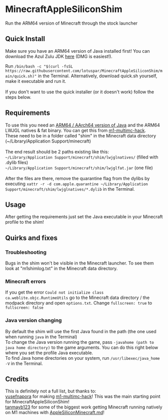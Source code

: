 # MinecraftAppleSiliconShim
Run the ARM64 version of Minecraft through the stock launcher

## Quick Install
Make sure you have an ARM64 version of Java installed first! You can download the Azul Zulu JDK [here](https://www.azul.com/downloads/?os=macos&architecture=arm-64-bit&package=jdk) (DMG is easiest!).

Run `/bin/bash -c "$(curl -fsSL https://raw.githubusercontent.com/lotuspar/MinecraftAppleSiliconShim/main/quick.sh)"` in the Terminal. Alternatively, download quick.sh yourself, make it executable and run it.\
\
If you don't want to use the quick installer (or it doesn't work) follow the steps below.

## Requirements
To use this you need an [ARM64 / AArch64 version of Java](https://www.azul.com/downloads/?package=jdk#download-openjdk) and the ARM64 LWJGL natives & fat binary. You can get this from [m1-multimc-hack](https://github.com/yusefnapora/m1-multimc-hack).\
These need to be in a folder called "shim" in the Minecraft data directory (~/Library/Application Support/minecraft)\
\
The end result should be 2 paths existing like this:\
`~/Library/Application Support/minecraft/shim/lwjglnatives/` (filled with .dylib files)\
`~/Library/Application Support/minecraft/shim/lwjglfat.jar` (one file)\
\
After the files are there, remove the quarantine flag from the dylibs by executing `xattr -r -d com.apple.quarantine ~/Library/Application Support/minecraft/shim/lwjglnatives/*.dylib` in the Terminal.

## Usage
After getting the requirements just set the Java executable in your Minecraft profile to the shim!

## Quirks and fixes
### Troubleshooting
Bugs in the shim won't be visible in the Minecraft launcher. To see them look at "m1shimlog.txt" in the Minecraft data directory.

### Minecraft errors
If you get the error `Could not initialize class ca.weblite.objc.RuntimeUtils` go to the Minecraft data directory / the modpack directory and open `options.txt`. Change `fullscreen: true` to `fullscreen: false`

### Java version changing
By default the shim will use the first Java found in the path (the one used when running `java` in the Terminal)\
To change the Java version running the game, pass `-javahome (path to java home directory)` to the game arguments. You can do this right below where you set the profile Java executable.\
To find Java home directories on your system, run `/usr/libexec/java_home -V` in the Terminal.

## Credits
This is definitely not a full list, but thanks to:\
[yusefnapora](https://github.com/yusefnapora) for making [m1-multimc-hack](https://github.com/yusefnapora/m1-multimc-hack)! This was the main starting point for MinecraftAppleSiliconShim!\
[tanmayb123](https://github.com/tanmayb123) for some of the biggest work getting Minecraft running natively on M1 machines with [AppleSiliconMinecraft.md](https://gist.github.com/tanmayb123/d55b16c493326945385e815453de411a)!
